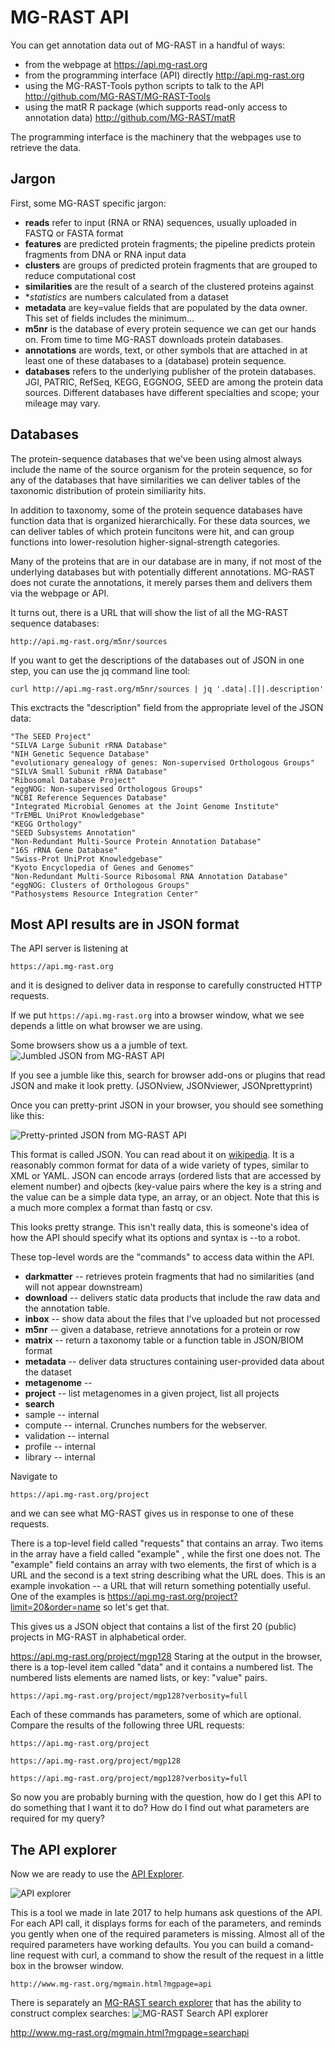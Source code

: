 # MG-RAST API

You can get annotation data out of MG-RAST in a handful of ways:
*  from the webpage at https://api.mg-rast.org
*  from the programming interface (API)  directly  http://api.mg-rast.org
*  using the MG-RAST-Tools python scripts to talk to the API http://github.com/MG-RAST/MG-RAST-Tools
*  using the matR R package (which supports read-only access to annotation data)  http://github.com/MG-RAST/matR

The programming interface is the machinery that the webpages use to retrieve the data.

## Jargon
First, some MG-RAST specific jargon:
*  **reads** refer to input (RNA or RNA) sequences, usually uploaded in FASTQ or FASTA format
*  **features** are predicted protein fragments; the pipeline predicts protein fragments from DNA or RNA input data
*  **clusters** are groups of predicted protein fragments that are grouped to reduce computational cost
*  **similarities**  are the result of a search of the clustered proteins against
*  **statistics*  are numbers calculated from a dataset
*  **metadata**  are key=value fields that are populated by the data owner.  This set of fields includes the minimum...
*  **m5nr**  is the database of every protein sequence we can get our hands on.   From time to time MG-RAST downloads protein databases.
*  **annotations** are words, text, or other symbols that are attached in at least one of these databases to a (database) protein sequence.
*  **databases**  refers to the underlying publisher of the protein databases.  JGI, PATRIC, RefSeq, KEGG, EGGNOG, SEED are among the protein data sources.  Different databases have different specialties and scope; your mileage may vary.

## Databases
The protein-sequence databases that we've been using almost always include the name of the source organism for the protein sequence, so for any of the databases that have similarities we can deliver tables of the taxonomic distribution of protein similiarity hits.

In addition to taxonomy, some of the protein sequence databases have function data that is organized hierarchically.  For these data sources, we can deliver tables of which protein funcitons were hit, and can group functions into lower-resolution higher-signal-strength categories.

Many of the proteins that are in our database are in many, if not most of the underlying databases but with
potentially different annotations.  MG-RAST does not curate the annotations, it merely parses them and delivers
them via the webpage or API.

It turns out, there is a URL that will show the list of all the MG-RAST sequence databases:

    http://api.mg-rast.org/m5nr/sources

If you want to get the descriptions of the databases out of JSON in one step, you can use the jq command line tool:


    curl http://api.mg-rast.org/m5nr/sources | jq '.data|.[]|.description'

This exctracts the "description" field from the appropriate level of the JSON data:

    "The SEED Project"
    "SILVA Large Subunit rRNA Database"
    "NIH Genetic Sequence Database"
    "evolutionary genealogy of genes: Non-supervised Orthologous Groups"
    "SILVA Small Subunit rRNA Database"
    "Ribosomal Database Project"
    "eggNOG: Non-supervised Orthologous Groups"
    "NCBI Reference Sequences Database"
    "Integrated Microbial Genomes at the Joint Genome Institute"
    "TrEMBL UniProt Knowledgebase"
    "KEGG Orthology"
    "SEED Subsystems Annotation"
    "Non-Redundant Multi-Source Protein Annotation Database"
    "16S rRNA Gene Database"
    "Swiss-Prot UniProt Knowledgebase"
    "Kyoto Encyclopedia of Genes and Genomes"
    "Non-Redundant Multi-Source Ribosomal RNA Annotation Database"
    "eggNOG: Clusters of Orthologous Groups"
    "Pathosystems Resource Integration Center"

## Most API results are in JSON format
The API server is listening at

    https://api.mg-rast.org

and it is designed to deliver data in response to carefully constructed HTTP requests.

If we put `https://api.mg-rast.org` into a browser window, what we see depends a little on what browser we are using.

Some browsers show us a a jumble of text.
![Jumbled JSON from MG-RAST API](../images/JumbledJSON.png)

If you see a jumble like this, search for browser add-ons or plugins that read JSON and make it look pretty.  (JSONview, JSONviewer, JSONprettyprint)

Once you can pretty-print JSON in your browser, you should see something like this:

![Pretty-printed JSON from MG-RAST API](../images/PrettyprintedJSON.png)

This format is called JSON.  You can read about it on [wikipedia](http://en.wikipedia.org/wiki/JSON).
It is a reasonably common format for data of a wide variety of types, similar to XML or YAML.
JSON can encode arrays (ordered lists that are accessed by element number) and ojbects (key-value pairs where
the key is a string and the value can be a simple data type, an array, or an object.
Note that this is a much more complex a format than fastq or csv.

This looks pretty strange.  This isn't really data, this is someone's idea of how the API should specify what its options and syntax is --to a robot.

These top-level words are the "commands" to access data within the API.

* **darkmatter**  -- retrieves protein fragments that had no similarities (and will not appear downstream)
* **download** -- delivers static data products that include the raw data and the annotation table.
* **inbox**  -- show data about the files that I've uploaded but not processed
* **m5nr**  -- given a database, retrieve annotations for a protein or row
* **matrix** -- return a taxonomy table or a function table in JSON/BIOM format
* **metadata** -- deliver data structures containing user-provided data about the dataset
* **metagenome** --
* **project** -- list metagenomes in a given project, list all projects
* **search**
* sample  -- internal
* compute -- internal.  Crunches numbers for the webserver.
* validation -- internal
* profile -- internal
* library -- internal

Navigate to

    https://api.mg-rast.org/project

and we can see what MG-RAST gives us in response to one of these requests.

There is a top-level field called "requests" that contains an array.  Two items in the array have a field called
"example" , while the first one does not.  The "example" field contains an array with two elements, the first of which
is a URL and the second is a text string describing what the URL does.
This is an example invokation -- a URL that will return something potentially useful.
One of the examples is
https://api.mg-rast.org/project?limit=20&order=name
so let's get that.

This gives us a JSON object that contains a list of the first 20 (public) projects in MG-RAST in alphabetical order.

https://api.mg-rast.org/project/mgp128
Staring at the output in the browser, there is a top-level item called "data" and it contains a numbered list.  The
numbered lists elements are named lists, or key: "value"  pairs.

    https://api.mg-rast.org/project/mgp128?verbosity=full

Each of these commands has parameters, some of which are optional.   Compare the results of the following three URL requests:

    https://api.mg-rast.org/project

    https://api.mg-rast.org/project/mgp128

    https://api.mg-rast.org/project/mgp128?verbosity=full

So now you are probably burning with the question, how do I get this API to do something that I want it to do?
How do I find out what parameters are required for my query?

## The API explorer
Now we are ready to use the [API Explorer](http://www.mg-rast.org/mgmain.html?mgpage=api).

![API explorer](../images/APIX.png)

This is a tool we made in late 2017 to help humans ask questions of the API.
For each API call, it displays forms for each of the parameters, and reminds you gently when
one of the required parameters is missing.  Almost all of the required parameters have working
defaults.  You you can build a comand-line request with curl,
a command to show the result of the request in a little box in the browser window.

    http://www.mg-rast.org/mgmain.html?mgpage=api

There is separately an [MG-RAST search explorer](http://www.mg-rast.org/mgmain.html?mgpage=searchapi) that
has the ability to construct complex searches:
![MG-RAST Search API explorer](../images/SEARCHX.png)

http://www.mg-rast.org/mgmain.html?mgpage=searchapi

